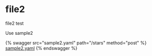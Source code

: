 # file2

file2 test

Use sample2


{% swagger src="sample2.yaml" path="/stars" method="post" %}
[sample2.yaml](sample2.yaml)
{% endswagger %}
